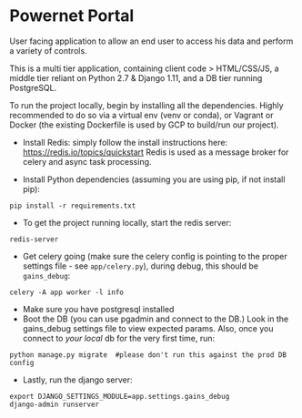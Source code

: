 # Powernet Portal

User facing application to allow an end user to access his data and perform a variety of controls.

This is a multi tier application, containing client code > HTML/CSS/JS, a middle tier reliant on Python 2.7 & Django 1.11, and a DB tier running PostgreSQL.

To run the project locally, begin by installing all the dependencies. 
Highly recommended to do so via a virtual env (venv or conda), or Vagrant or Docker (the existing Dockerfile is used by GCP to build/run our project).

- Install Redis: simply follow the install instructions here: https://redis.io/topics/quickstart
Redis is used as a message broker for celery and async task processing.

- Install Python dependencies (assuming you are using pip, if not install pip):
```
pip install -r requirements.txt
```

- To get the project running locally, start the redis server:
```
redis-server
```

- Get celery going (make sure the celery config is pointing to the proper settings file - see `app/celery.py`), 
during debug, this should be `gains_debug`:
```
celery -A app worker -l info
```

- Make sure you have postgresql installed
- Boot the DB (you can use pgadmin and connect to the DB.) Look in the gains_debug settings file to view expected params. 
Also, once you connect to *your local* db for the very first time, run:
```
python manage.py migrate  #please don't run this against the prod DB config
```

- Lastly, run the django server:
```
export DJANGO_SETTINGS_MODULE=app.settings.gains_debug
django-admin runserver
```




